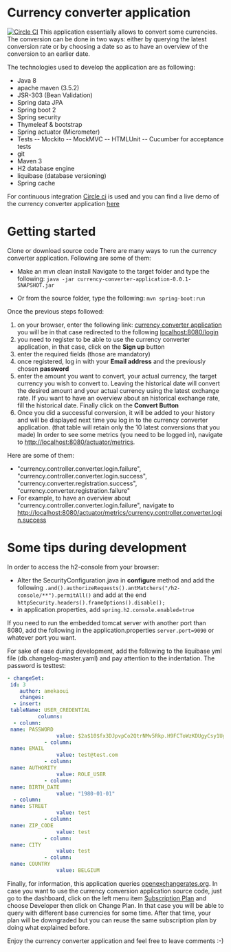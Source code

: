 # Currency converter application
[![Circle CI](https://circleci.com/gh/a-mekaoui/challenge.svg?style=svg&circle-token=b377792d96f90d77e25bc3c1cb18416d0139910f)](https://circleci.com/gh/a-mekaoui/challenge)
This application essentially allows to convert some currencies.
The conversion can be done in two ways: either by querying the latest conversion rate or by choosing a date so as to have an overview of the conversion to an earlier date.

The technologies used to develop the application are as following:
- Java 8
- apache maven (3.5.2)
- JSR-303 (Bean Validation)
- Spring data JPA
- Spring boot 2
- Spring security
- Thymeleaf & bootstrap
- Spring actuator (Micrometer)
- Tests
-- Mockito
-- MockMVC
-- HTMLUnit
-- Cucumber for acceptance tests
- git
- Maven 3
- H2 database engine
- liquibase (database versioning)
- Spring cache

For continuous integration [Circle ci](https://circleci.com/gh/a-mekaoui/challenge) is used and you can find a live demo of the currency converter application [here](https://currency-converter-application.herokuapp.com/conversion)

# Getting started

Clone or download source code
There are many ways to run the currency converter application. Following are some of them:

- Make an mvn clean install
Navigate to the target folder and type the following: 
```java -jar currency-converter-application-0.0.1-SNAPSHOT.jar```

- Or from the source folder, type the following:
```mvn spring-boot:run``` 

Once the previous steps followed:

 1. on your browser, enter the following link: [currency converter application](http://localhost:8080)
you will be in that case redirected to the following [localhost:8080/login](http://localhost:8080/login)
 2. you need to register to be able to use the currency converter application, in that case, click on the **Sign up** button
 3. enter the required fields (those are mandatory)
 4. once registered, log in with your **Email address** and the previously chosen **password**
 5. enter the amount you want to convert, your actual currency, the target currency you wish to convert to. Leaving the historical date will convert the desired amount and your actual currency using the latest exchange rate. If you want to have an overview about an historical exchange rate, fill the historical date. Finally click on the **Convert Button**
 6. Once you did a successful conversion, it will be added to your history and will be displayed next time you log in to the currency converter application. (that table will retain only the 10 latest conversions that you made)
In order to see some metrics (you need to be logged in), navigate to [http://localhost:8080/actuator/metrics](http://localhost:8080/actuator/metrics). 

Here are some of them:

- "currency.controller.converter.login.failure", "currency.controller.converter.login.success", "currency.converter.registration.success", "currency.converter.registration.failure"
- For example, to have an overview about "currency.controller.converter.login.failure", navigate to [http://localhost:8080/actuator/metrics/currency.controller.converter.login.success](http://localhost:8080/actuator/metrics/currency.controller.converter.login.success)

# Some tips during development
In order to access the h2-console from your browser:

- Alter the SecurityConfiguration.java in **configure** method and add the following ```.and().authorizeRequests().antMatchers("/h2-console/**").permitAll()``` and add at the end ```httpSecurity.headers().frameOptions().disable();```
- in application.properties, add ```spring.h2.console.enabled=true```

If you need to run the embedded tomcat server with another port than 8080, add the following in the application.properties ```server.port=9090``` or whatever port you want.

For sake of ease during development, add the following to the liquibase yml file  (db.changelog-master.yaml) and pay attention to the indentation. The password is testtest: 
```yaml
- changeSet:  
 id: 3  
    author: amekaoui  
    changes:  
  - insert:  
 tableName: USER_CREDENTIAL  
          columns:  
  - column:  
 name: PASSWORD  
                value: $2a$10$fx3DJpvpCo2QtrNMv5Rkp.H9FCToWzKDUgyCsy1Ugi9AmmM/U4doS  
            - column:  
 name: EMAIL  
                value: test@test.com  
            - column:  
 name: AUTHORITY  
                value: ROLE_USER  
            - column:  
 name: BIRTH_DATE  
                value: "1980-01-01"  
  - column:  
 name: STREET  
                value: test  
            - column:  
 name: ZIP_CODE  
                value: test  
            - column:  
 name: CITY  
                value: test  
            - column:  
 name: COUNTRY  
                value: BELGIUM 
```


Finally, for information, this application queries [openexchangerates.org](openexchangerates.org). In case you want to use the currency conversion application source code, just go to the dashboard, click on the left menu item [Subscription Plan](https://openexchangerates.org/account/subscription) and choose Developer then click on Change Plan. In that case you will be able to query with different base currencies for some time. After that time, your plan will be downgraded but you can reuse the same subscription plan by doing what explained before.

Enjoy the currency converter application and feel free to leave comments :-)

